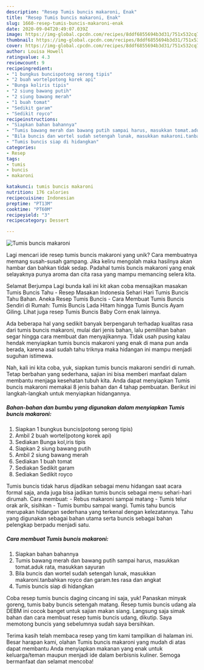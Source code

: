 ```yaml
---
description: "Resep Tumis buncis makaroni, Enak"
title: "Resep Tumis buncis makaroni, Enak"
slug: 1660-resep-tumis-buncis-makaroni-enak
date: 2020-09-04T20:49:07.039Z
image: https://img-global.cpcdn.com/recipes/8ddf6855694b3d31/751x532cq70/tumis-buncis-makaroni-foto-resep-utama.jpg
thumbnail: https://img-global.cpcdn.com/recipes/8ddf6855694b3d31/751x532cq70/tumis-buncis-makaroni-foto-resep-utama.jpg
cover: https://img-global.cpcdn.com/recipes/8ddf6855694b3d31/751x532cq70/tumis-buncis-makaroni-foto-resep-utama.jpg
author: Louisa Howell
ratingvalue: 4.3
reviewcount: 9
recipeingredient:
- "1 bungkus buncispotong serong tipis"
- "2 buah wortelpotong korek api"
- "Bunga koliris tipis"
- "2 siung bawang putih"
- "2 siung bawang merah"
- "1 buah tomat"
- "Sedikit garam"
- "Sedikit royco"
recipeinstructions:
- "Siapkan bahan bahannya"
- "Tumis bawang merah dan bawang putih sampai harus, masukkan tomat.aduk rata, masukkan sayuran"
- "Bila buncis dan wortel sudah setengah lunak, masukkan makaroni.tanbahkan royco dan garam.tes rasa dan angkat"
- "Tumis buncis siap di hidangkan"
categories:
- Resep
tags:
- tumis
- buncis
- makaroni

katakunci: tumis buncis makaroni 
nutrition: 176 calories
recipecuisine: Indonesian
preptime: "PT13M"
cooktime: "PT60M"
recipeyield: "3"
recipecategory: Dessert

---
```



![Tumis buncis makaroni](https://img-global.cpcdn.com/recipes/8ddf6855694b3d31/751x532cq70/tumis-buncis-makaroni-foto-resep-utama.jpg)

Lagi mencari ide resep tumis buncis makaroni yang unik? Cara membuatnya memang susah-susah gampang. Jika keliru mengolah maka hasilnya akan hambar dan bahkan tidak sedap. Padahal tumis buncis makaroni yang enak selayaknya punya aroma dan cita rasa yang mampu memancing selera kita.

Selamat Berjumpa Lagi bunda kali ini kit akan coba mensajikan masakan Tumis Buncis Tahu - Resep Masakan Indonesia Sehari Hari Tumis Buncis Tahu Bahan. Aneka Resep Tumis Buncis - Cara Membuat Tumis Buncis Sendiri di Rumah: Tumis Buncis Lada Hitam hingga Tumis Buncis Ayam Giling. Lihat juga resep Tumis Buncis Baby Corn enak lainnya.

Ada beberapa hal yang sedikit banyak berpengaruh terhadap kualitas rasa dari tumis buncis makaroni, mulai dari jenis bahan, lalu pemilihan bahan segar hingga cara membuat dan menyajikannya. Tidak usah pusing kalau hendak menyiapkan tumis buncis makaroni yang enak di mana pun anda berada, karena asal sudah tahu triknya maka hidangan ini mampu menjadi suguhan istimewa.


Nah, kali ini kita coba, yuk, siapkan tumis buncis makaroni sendiri di rumah. Tetap berbahan yang sederhana, sajian ini bisa memberi manfaat dalam membantu menjaga kesehatan tubuh kita. Anda dapat menyiapkan Tumis buncis makaroni memakai 8 jenis bahan dan 4 tahap pembuatan. Berikut ini langkah-langkah untuk menyiapkan hidangannya.

<!--inarticleads1-->

##### Bahan-bahan dan bumbu yang digunakan dalam menyiapkan Tumis buncis makaroni:

1. Siapkan 1 bungkus buncis(potong serong tipis)
1. Ambil 2 buah wortel(potong korek api)
1. Sediakan Bunga kol,iris tipis
1. Siapkan 2 siung bawang putih
1. Ambil 2 siung bawang merah
1. Sediakan 1 buah tomat
1. Sediakan Sedikit garam
1. Sediakan Sedikit royco


Tumis buncis tidak harus dijadikan sebagai menu hidangan saat acara formal saja, anda juga bisa jadikan tumis buncis sebagai menu sehari-hari dirumah. Cara membuat: - Rebus makaroni sampai matang - Tumis telur orak arik, sisihkan - Tumis bumbu sampai wangi. Tumis tahu buncis merupakan hidangan sederhana yang terkenal dengan kelezatannya. Tahu yang digunakan sebagai bahan utama serta buncis sebagai bahan pelengkap berpadu menjadi satu. 

<!--inarticleads2-->

##### Cara membuat Tumis buncis makaroni:

1. Siapkan bahan bahannya
1. Tumis bawang merah dan bawang putih sampai harus, masukkan tomat.aduk rata, masukkan sayuran
1. Bila buncis dan wortel sudah setengah lunak, masukkan makaroni.tanbahkan royco dan garam.tes rasa dan angkat
1. Tumis buncis siap di hidangkan


Coba resep tumis buncis daging cincang ini saja, yuk! Panaskan minyak goreng, tumis baby buncis setengah matang. Resep tumis buncis udang ala DEBM ini cocok banget untuk sajian makan siang. Langsung saja simak bahan dan cara membuat resep tumis buncis udang, dikutip. Saya memotong buncis yang sebelumnya sudah saya bersihkan. 

Terima kasih telah membaca resep yang tim kami tampilkan di halaman ini. Besar harapan kami, olahan Tumis buncis makaroni yang mudah di atas dapat membantu Anda menyiapkan makanan yang enak untuk keluarga/teman maupun menjadi ide dalam berbisnis kuliner. Semoga bermanfaat dan selamat mencoba!
